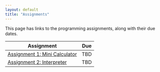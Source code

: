 ```yaml
---
layout: default
title: "Assignments"
---
```


This page has links to the programming assignments, along with their due dates.

Assignment | Due
---------- | ---
[Assignment 1: Mini Calculator](assign/assign01.html) | TBD
[Assignment 2: Interpreter](assign/assign02.html) | TBD
